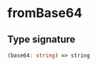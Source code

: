 # fromBase64

## Type signature

<!-- prettier-ignore-start -->
```typescript
(base64: string) => string
```
<!-- prettier-ignore-end -->
